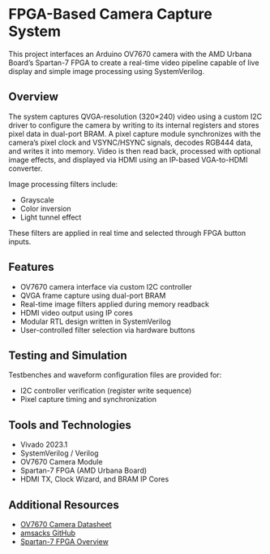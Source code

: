 # FPGA-Based Camera Capture System

This project interfaces an Arduino OV7670 camera with the AMD Urbana Board’s Spartan-7 FPGA to create a real-time video pipeline capable of live display and simple image processing using SystemVerilog.

## Overview

The system captures QVGA-resolution (320×240) video using a custom I2C driver to configure the camera by writing to its internal registers and stores pixel data in dual-port BRAM. A pixel capture module synchronizes with the camera’s pixel clock and VSYNC/HSYNC signals, decodes RGB444 data, and writes it into memory. Video is then read back, processed with optional image effects, and displayed via HDMI using an IP-based VGA-to-HDMI converter.

Image processing filters include:
- Grayscale
- Color inversion
- Light tunnel effect

These filters are applied in real time and selected through FPGA button inputs.

## Features

- OV7670 camera interface via custom I2C controller
- QVGA frame capture using dual-port BRAM
- Real-time image filters applied during memory readback
- HDMI video output using IP cores
- Modular RTL design written in SystemVerilog
- User-controlled filter selection via hardware buttons

## Testing and Simulation

Testbenches and waveform configuration files are provided for:
- I2C controller verification (register write sequence)
- Pixel capture timing and synchronization

## Tools and Technologies

- Vivado 2023.1  
- SystemVerilog / Verilog  
- OV7670 Camera Module  
- Spartan-7 FPGA (AMD Urbana Board)  
- HDMI TX, Clock Wizard, and BRAM IP Cores  

## Additional Resources

- [OV7670 Camera Datasheet](https://web.mit.edu/6.111/www/f2016/tools/OV7670_2006.pdf)
- [amsacks GitHub](https://github.com/amsacks/OV7670-camera)
- [Spartan-7 FPGA Overview](https://www.amd.com/en/products/adaptive-socs-and-fpgas/fpga/spartan-7.html)
